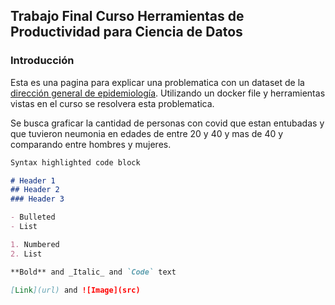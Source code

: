## Trabajo Final Curso Herramientas de Productividad para Ciencia de Datos
### Introducción 
Esta es una pagina para explicar una problematica con un dataset de la [dirección general de epidemiología](https://www.gob.mx/salud/documentos/datos-abiertos-152127). Utilizando un docker file y herramientas vistas en el curso se resolvera esta problematica.

Se busca graficar la cantidad de personas con covid que estan entubadas y que tuvieron neumonia en edades de entre 20 y 40 y mas de 40 y comparando entre hombres y mujeres.

```markdown
Syntax highlighted code block

# Header 1
## Header 2
### Header 3

- Bulleted
- List

1. Numbered
2. List

**Bold** and _Italic_ and `Code` text

[Link](url) and ![Image](src)
```
